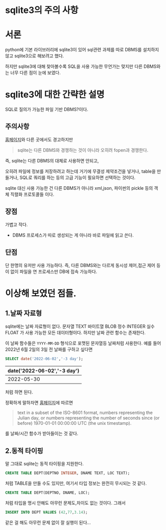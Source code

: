 sqlite3의 주의 사항
===

# 서론
python에 기본 라이브러리에 sqlite3이 있어 sql관련 과제를 따로 DBMS를 설치하지 않고 sqlite3으로 해보려고 했다.

하지만 sqlite3에 대해 찾아볼수록 SQL을 사용 가능한 무언가는 맞지만 다른 DBMS와는 너무 다른 점이 눈에 보였다.

# sqlite3에 대한 간략한 설명
SQL로 질의가 가능한 
파일 기반 DBMS?이다.
## 주의사항
[홈페이지](https://sqlite.org/whentouse.html)와 다른 곳에서도 경고하지만

> sqlite는 다른 DBMS와 경쟁하는 것이 아니라 오히려 fopen과 경쟁한다.

즉, sqlite는 다른 DBMS의 대체로 사용하면 안되고,

오히려 파일에 정보를 저장하려고 하는데 거기에 무결성 제약조건을 넣거나, table을 만들거나, SQL로 쿼리를 하는 등의 고급 기능이 필요하면 선택하는 것이다.

sqlite 대신 사용 가능한 건 다른 DBMS가 아니라 xml,json, 파이썬의 pickle 등의 객체 직렬화 프로토콜들 이다.

## 장점
가볍고 작다.
- DBMS 프로세스가 따로 생성되는 게 아니라 바로 파일에 읽고 쓴다.

## 단점
단 한명의 유저만 사용 가능하다.
즉, 다른 DBMS와는 다르게 동시성 제어,접근 제어 등이 없이 파일을 연 프로세스만 DB에 접속 가능하다.

# 이상해 보였던 점들.
## 1.날짜 자료형
sqlite에는 날짜 자료형이 없다.
문자열 TEXT
바이트열 BLOB
정수 INTEGER
실수 FLOAT
가 사용 가능한 모든 데이터형이다.
하지만 날짜 관련 함수는 존재한다.

이 날짜 함수들은 
`YYYY-MM-DD`
형식으로 포맷된 문자열등 날짜처럼 사용한다.
예를 들어 2022년 6월 2일의 3일 전 날짜를 구하고 싶다면

```SQL
SELECT date('2022-06-02','-3 day');
```

|date('2022-06-02','-3 day')|
|---------------------------|
|                 2022-05-30|

처럼 하면 된다.

정확하게 말하자면 [홈페이지](https://www.sqlite.org/lang_datefunc.html)에 따르면
> text in a subset of the ISO-8601 format,
> numbers representing the Julian day, or
> numbers representing the number of seconds since (or before) 1970-01-01 00:00:00 UTC (the unix timestamp). 

를 날짜/시간 함수가 받아들이는 것 같다.

## 2.동적 타이핑
말 그대로 sqlite는 동적 타이핑을 지원한다.
```SQL
CREATE TABLE DEPT(DEPTNO INTEGER, DNAME TEXT, LOC TEXT);
```
처럼 TABLE을 만들 수도 있지만, 여기서 타입 정보는 완전히 무시되는 것 같다.
```SQL
CREATE TABLE DEPT(DEPTNO, DNAME, LOC);
```
처럼 타입을 명시 안해도 아무런 문제도,차이도 없는 것이다.
그래서 
```SQL
INSERT INTO DEPT VALUES (42,77,3.14);
```
같은 걸 해도 아무런 문제 없이 잘 실행이 된다...
